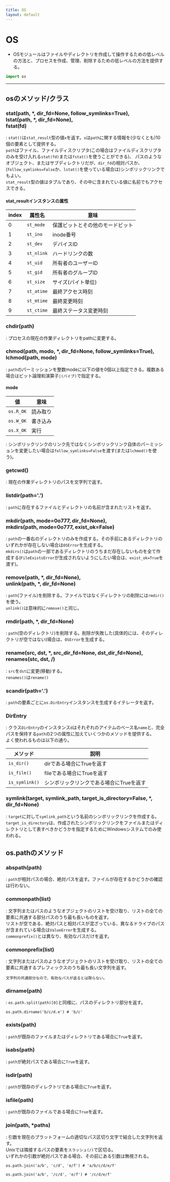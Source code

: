 ```yaml
---
title: OS
layout: default
---
```


# OS <a id="top" data-name="TOP">

- OSモジュールはファイルやディレクトリを作成して操作するための低レベルの方法と、プロセスを作成、管理、削除するための低レベルの方法を提供する。

```python
import os
```

---

<a id="os" data-name="osのメソッド/クラス">

## osのメソッド/クラス

### stat(path, \*, dir_fd=None, follow_symlinks=True),<br>lstat(path, \*, dir_fd=None),<br>fstat(fd)
: `stat()`は`stat_result`型の値`x`を返す。`x`は`path`に関する情報を(少なくとも)10個の要素として提供する。<br>`path`はファイル、ファイルディスクリプタ(この場合はファイルディスクリプタのみを受け入れる`stat(fd)`または`fstat()`を使うことができる)、 パスのようなオブジェクト、またはサブディレクトリだが、`dir_fd`の相対パスか、(`follow_symlinks=False`か、`lstat()`を使っている場合は)シンボリックリンクでもよい。<br>`stat_result`型の値はタプルであり、その中に含まれている値に名前でもアクセスできる。

#### stat_resultインスタンスの属性
| index | 属性名     | 意味                             |
| ----- | ---------- | -------------------------------- |
| 0     | `st_mode`  | 保護ビットとその他のモードビット |
| 1     | `st_ino`   | inode番号                        |
| 2     | `st_dev`   | デバイスID                       |
| 3     | `st_nlink` | ハードリンクの数                 |
| 4     | `st_uid`   | 所有者のユーザーID               |
| 5     | `st_gid`   | 所有者のグループID               |
| 6     | `st_size`  | サイズ(バイト単位)               |
| 7     | `st_atime` | 最終アクセス時刻                 |
| 8     | `st_mtime` | 最終変更時刻                     |
| 9     | `st_ctime` | 最終ステータス変更時刻           |

### chdir(path)
: プロセスの現在の作業ディレクトリをpathに変更する。

### chmod(path, modo, *, dir_fd=None, follow_symlinks=True), <br>lchmod(path, mode)
: `path`のパーミッションを整数modeに以下の値を0個以上指定できる。複数ある場合はビット論理和演算子`|(パイプ)`で指定する。

#### mode
| 値        | 意味     |
| --------- | -------- |
| `os.R_OK` | 読み取り |
| `os.W_OK` | 書き込み |
| `os.X_OK` | 実行     |

: シンボリックリンクのリンク先ではなくシンボリックリンク自体のパーミッションを変更したい場合は`follow_symlinks=False`を渡す(または`lchmod()`を使う)。

### getcwd()
: 現在の作業ディレクトリのパスを文字列で返す。

### listdir(path='.')
: `path`に存在するファイルとディレクトリの名前が含まれたリストを返す。

### mkdir(path, mode=0o777, dir_fd=None), <br>mkdirs(path, mode=0o777, exist_ok=False)
: `path`の一番右のディレクトリのみを作成する。その手前にあるディレクトリのいずれかが存在しない場合は`OSError`を生成する。<br>`mkdirs()`は`path`の一部であるディレクトリのうちまだ存在しないものを全て作成する(`FileExistsError`が生成されないようにしたい場合は、`exist_ok=True`を渡す)。

### remove(path, *, dir_fd=None), <br>unlink(path, *, dir_fd=None)
: `path`(ファイル)を削除する。ファイルではなくディレクトリの削除には`rmdir()`を使う。<br>`unlink()`は意味的に`remove()`と同じ。

### rmdir(path, *, dir_fd=None)
: `path`(空のディレクトリ)を削除する。削除が失敗した(具体的には、そのディレクトリが空ではない)場合は、`OSError`を生成する。

### rename(src, dst, *, src_dir_fd=None, dst_dir_fd=None), <br>renames(stc, dst, /)
: `src`を`dst`に変更(移動)する。<br>`renames()`は`rename()`

### scandir(path='.')
: `path`の要素ごとに`os.DirEntry`インスタンスを生成するイテレータを返す。

### DirEntry
: クラス`DirEntry`のインスタンス`d`はそれぞれのアイテムのベース名`name`と、完全パスを保持する`path`の2つの属性に加えていくつかのメソッドを提供する。<br>よく使われるものは以下の通り。

| メソッド       | 説明                                     |
| -------------- | ---------------------------------------- |
| `is_dir()`     | dirである場合にTrueを返す                |
| `is_file()`    | fileである場合にTrueを返す               |
| `is_symlink()` | シンボリックリンクである場合にTrueを返す |

### symlink(target, symlink_path, target_is_directory=False, *, dir_fd=None)
: `target`に対して`symlink_path`という名前のシンボリックリンクを作成する。<br>`target_is_directory`は、作成されたシンボリックリンクをファイルまたはディレクトリとして表すべきかどうかを指定するためにWindowsシステムでのみ使われる。

<a id="os-path" data-name="os.pathのメソッド">

## os.pathのメソッド

### abspath(path)
: `path`が相対パスの場合、絶対パスを返す。ファイルが存在するかどうかの確認は行わない。

### commonpath(list)
: 文字列またはパスのようなオブジェクトのリストを受け取り、リストの全ての要素に共通する部分パスのうち最も長いものを返す。<br>リストが空である、絶対パスと相対パスが混ざっている、異なるドライブのパスが含まれている場合は`ValueError`を生成する。<br>`commonprefix()`とは異なり、有効なパスだけを返す。

### commonprefix(list)
: 文字列またはパスのようなオブジェクトのリストを受け取り、リストの全ての要素に共通するプレフィックスのうち最も長い文字列を返す。
<pre><code class="caution">文字列の共通部分なので、有効なパスが返るとは限らない。</code></pre>

### dirname(path)
: `os.path.split(path)[0]`と同様に、パスのディレクトリ部分を返す。
<pre><code class="example">os.path.dirname('b/c/d.e') # 'b/c'</code></pre>

### exists(path)
: `path`が既存のファイルまたはディレクトリである場合に`True`を返す。

### isabs(path)
: `path`が絶対パスである場合に`True`を返す。

### isdir(path)
: `path`が既存のディレクトリである場合に`True`を返す。

### isfile(path)
: `path`が既存のファイルである場合に`True`を返す。

### join(path, *paths)
: 引数を現在のプラットフォームの適切なパス区切り文字で結合した文字列を返す。<br>Unixでは隣接するパスの要素を`スラッシュ(/)`で区切る。<br>いずれかの引数が絶対パスである場合、その前にある引数は無視される。
<pre><code class="example">os.path.join('a/b', 'c/d', 'e/f') # 'a/b/c/d/e/f'</code></pre>
<pre><code class="example">os.path.join('a/b', '/c/d', 'e/f') # '/c/d/e/f'</code></pre>
